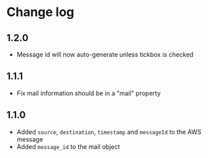 # Change log

## 1.2.0

- Message id will now auto-generate unless tickbox is checked

## 1.1.1

- Fix mail information should be in a "mail" property

## 1.1.0

- Added `source`, `destination`, `timestamp` and `messageId` to the AWS message
- Added `message_id` to the mail object
